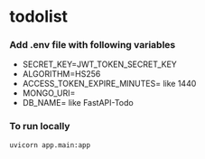 # todolist

### Add .env file with following variables
  - SECRET_KEY=JWT_TOKEN_SECRET_KEY
  - ALGORITHM=HS256
  - ACCESS_TOKEN_EXPIRE_MINUTES=<access token expire minutes> like 1440
  - MONGO_URI=<mongo db url>
  - DB_NAME=<database name> like FastAPI-Todo
  
### To run locally

`
  uvicorn app.main:app
`
  
